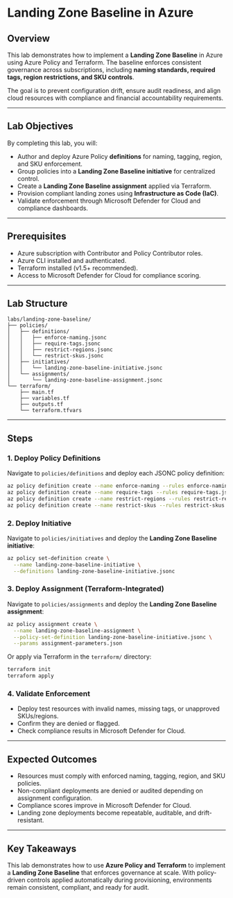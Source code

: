 # Landing Zone Baseline in Azure

## Overview

This lab demonstrates how to implement a **Landing Zone Baseline** in Azure using Azure Policy and Terraform. The baseline enforces consistent governance across subscriptions, including **naming standards, required tags, region restrictions, and SKU controls**.

The goal is to prevent configuration drift, ensure audit readiness, and align cloud resources with compliance and financial accountability requirements.

---

## Lab Objectives

By completing this lab, you will:

* Author and deploy Azure Policy **definitions** for naming, tagging, region, and SKU enforcement.
* Group policies into a **Landing Zone Baseline initiative** for centralized control.
* Create a **Landing Zone Baseline assignment** applied via Terraform.
* Provision compliant landing zones using **Infrastructure as Code (IaC)**.
* Validate enforcement through Microsoft Defender for Cloud and compliance dashboards.

---

## Prerequisites

* Azure subscription with Contributor and Policy Contributor roles.
* Azure CLI installed and authenticated.
* Terraform installed (v1.5+ recommended).
* Access to Microsoft Defender for Cloud for compliance scoring.

---

## Lab Structure

```plaintext
labs/landing-zone-baseline/
├── policies/
│   ├── definitions/
│   │   ├── enforce-naming.jsonc
│   │   ├── require-tags.jsonc
│   │   ├── restrict-regions.jsonc
│   │   └── restrict-skus.jsonc
│   ├── initiatives/
│   │   └── landing-zone-baseline-initiative.jsonc
│   └── assignments/
│       └── landing-zone-baseline-assignment.jsonc
└── terraform/
    ├── main.tf
    ├── variables.tf
    ├── outputs.tf
    └── terraform.tfvars
```

---

## Steps

### 1. Deploy Policy Definitions

Navigate to `policies/definitions` and deploy each JSONC policy definition:

```bash
az policy definition create --name enforce-naming --rules enforce-naming.jsonc
az policy definition create --name require-tags --rules require-tags.jsonc
az policy definition create --name restrict-regions --rules restrict-regions.jsonc
az policy definition create --name restrict-skus --rules restrict-skus.jsonc
```

### 2. Deploy Initiative

Navigate to `policies/initiatives` and deploy the **Landing Zone Baseline initiative**:

```bash
az policy set-definition create \
  --name landing-zone-baseline-initiative \
  --definitions landing-zone-baseline-initiative.jsonc
```

### 3. Deploy Assignment (Terraform-Integrated)

Navigate to `policies/assignments` and deploy the **Landing Zone Baseline assignment**:

```bash
az policy assignment create \
  --name landing-zone-baseline-assignment \
  --policy-set-definition landing-zone-baseline-initiative.jsonc \
  --params assignment-parameters.json
```

Or apply via Terraform in the `terraform/` directory:

```bash
terraform init
terraform apply
```

### 4. Validate Enforcement

* Deploy test resources with invalid names, missing tags, or unapproved SKUs/regions.
* Confirm they are denied or flagged.
* Check compliance results in Microsoft Defender for Cloud.

---

## Expected Outcomes

* Resources must comply with enforced naming, tagging, region, and SKU policies.
* Non-compliant deployments are denied or audited depending on assignment configuration.
* Compliance scores improve in Microsoft Defender for Cloud.
* Landing zone deployments become repeatable, auditable, and drift-resistant.

---

## Key Takeaways

This lab demonstrates how to use **Azure Policy and Terraform** to implement a **Landing Zone Baseline** that enforces governance at scale. With policy-driven controls applied automatically during provisioning, environments remain consistent, compliant, and ready for audit.

